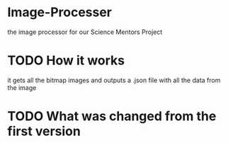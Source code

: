# Image-Processer
the image processor for our Science Mentors Project

# TODO How it works
it gets all the bitmap images and outputs a .json file with all the data from the image

# TODO What was changed from the first version
